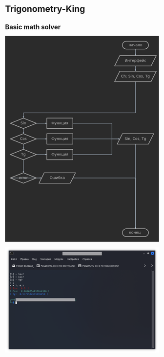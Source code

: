# Trigonometry-King
## Basic math solver



![Alt-текст](https://github.com/Detectivevincent/Trigonometry-King/blob/eaf5fa5a3c17a6b5bf3f2d41b9ce31d4cb7fde50/diagram(1).png "program map")


![Alt-текст](https://github.com/Detectivevincent/Trigonometry-King/blob/98ec4dc7b36b529b87da0eeaef8c1205beb407d8/Screenshot_20220217_235407.png "Screensot")
